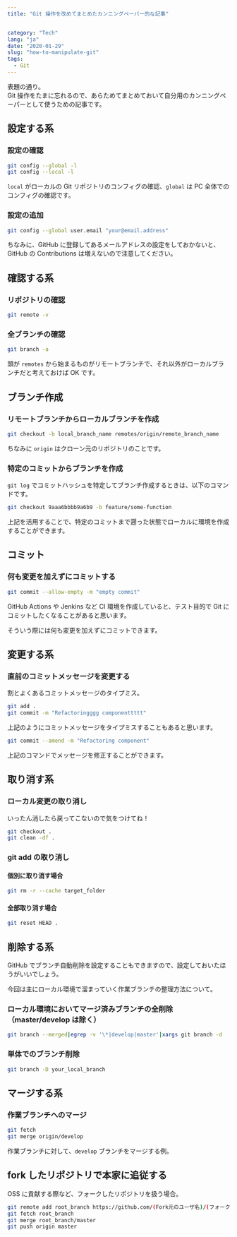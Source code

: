 ```yaml
---
title: "Git 操作を改めてまとめたカンニングペーパー的な記事"


category: "Tech"
lang: "ja"
date: "2020-01-29"
slug: "how-to-manipulate-git"
tags:
  - Git
---
```


表題の通り。  
Git 操作をたまに忘れるので、あらためてまとめておいて自分用のカンニングペーパーとして使うための記事です。

## 設定する系

### 設定の確認

```bash
git config --global -l
git config --local -l
```

`local` がローカルの Git リポジトリのコンフィグの確認、`global` は PC 全体でのコンフィグの確認です。

### 設定の追加

```bash
git config --global user.email "your@email.address"
```

ちなみに、GitHub に登録してあるメールアドレスの設定をしておかないと、GitHub の Contributions は増えないので注意してください。

## 確認する系

### リポジトリの確認

```bash
git remote -v
```

### 全ブランチの確認

```bash
git branch -a
```

頭が `remotes` から始まるものがリモートブランチで、それ以外がローカルブランチだと考えておけば OK です。

## ブランチ作成

### リモートブランチからローカルブランチを作成

```bash
git checkout -b local_branch_name remotes/origin/remote_branch_name
```

ちなみに `origin` はクローン元のリポジトリのことです。

### 特定のコミットからブランチを作成

`git log` でコミットハッシュを特定してブランチ作成するときは、以下のコマンドです。

```bash
git checkout 9aaa6bbbb9a6b9 -b feature/some-function
```

上記を活用することで、特定のコミットまで遡った状態でローカルに環境を作成することができます。

## コミット

### 何も変更を加えずにコミットする

```bash
git commit --allow-empty -m "empty commit"
```

GitHub Actions や Jenkins など CI 環境を作成していると、テスト目的で Git にコミットしたくなることがあると思います。

そういう際には何も変更を加えずにコミットできます。

## 変更する系

### 直前のコミットメッセージを変更する

割とよくあるコミットメッセージのタイプミス。

```bash
git add .
git commit -m "Refactoringggg componenttttt"
```

上記のようにコミットメッセージをタイプミスすることもあると思います。

```bash
git commit --amend -m "Refactoring component"
```

上記のコマンドでメッセージを修正することができます。

## 取り消す系

### ローカル変更の取り消し

いったん消したら戻ってこないので気をつけてね！

```bash
git checkout .
git clean -df .
```

### git add の取り消し

#### 個別に取り消す場合

```bash
git rm -r --cache target_folder
```

#### 全部取り消す場合

```bash
git reset HEAD .
```

## 削除する系

GitHub でブランチ自動削除を設定することもできますので、設定しておいたほうがいいでしょう。

今回は主にローカル環境で溜まっていく作業ブランチの整理方法について。

### ローカル環境においてマージ済みブランチの全削除（master/develop は除く）

```bash
git branch --merged|egrep -v '\*|develop|master'|xargs git branch -d
```

### 単体でのブランチ削除

```bash
git branch -D your_local_branch
```

## マージする系

### 作業ブランチへのマージ

```bash
git fetch
git merge origin/develop
```

作業ブランチに対して、`develop` ブランチをマージする例。

## fork したリポジトリで本家に追従する

OSS に貢献する際など、フォークしたリポジトリを扱う場合。

```bash
git remote add root_branch https://github.com/(Fork元のユーザ名)/(フォークしたいリポジトリ.git)
git fetch root_branch
git merge root_branch/master
git push origin master
```
